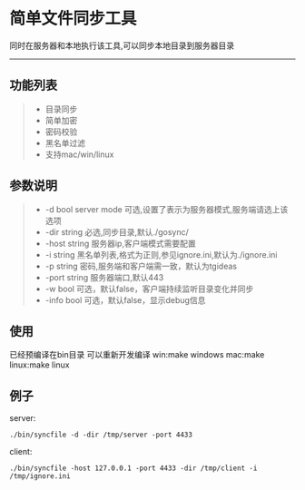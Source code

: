 # 简单文件同步工具

同时在服务器和本地执行该工具,可以同步本地目录到服务器目录

-----
## 功能列表

> * 目录同步
> * 简单加密
> * 密码校验
> * 黑名单过滤
> * 支持mac/win/linux

## 参数说明

> *   -d bool server mode 可选,设置了表示为服务器模式,服务端请选上该选项
> *   -dir string 必选,同步目录,默认./gosync/
> *   -host string 服务器ip,客户端模式需要配置
> *   -i string 黑名单列表,格式为正则,参见ignore.ini,默认为./ignore.ini
> *   -p string 密码,服务端和客户端需一致，默认为tgideas
> *   -port string 服务器端口,默认443
> *   -w bool 可选，默认false，客户端持续监听目录变化并同步
> *   -info bool 可选，默认false，显示debug信息


## 使用

已经预编译在bin目录
可以重新开发编译
win:make windows
mac:make
linux:make linux

## 例子

server:
```
./bin/syncfile -d -dir /tmp/server -port 4433
```


client:
```
./bin/syncfile -host 127.0.0.1 -port 4433 -dir /tmp/client -i /tmp/ignore.ini
```
